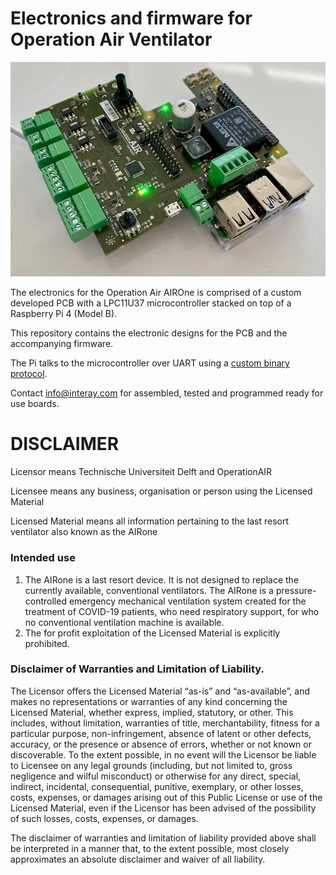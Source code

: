 # Electronics and firmware for Operation Air Ventilator

![OperationAir PCB](img/pcb_v2.jpg)

The electronics for the Operation Air AIROne is comprised of a custom developed PCB with a LPC11U37 microcontroller stacked on top of a Raspberry Pi 4 (Model B).

This repository contains the electronic designs for the PCB and the accompanying firmware.

The Pi talks to the microcontroller over UART using a [custom binary protocol](firmware/README.md#uart-communication-protocol).

Contact info@interay.com for assembled, tested and programmed ready for use boards.


# DISCLAIMER

Licensor means Technische Universiteit Delft and OperationAIR

Licensee means any business, organisation or person using the Licensed Material

Licensed Material means all information pertaining to the last resort ventilator also known as the AIRone

### Intended use

1.  The AIRone is a last resort device. It is not designed to replace the currently available, conventional ventilators. The AIRone is a pressure-controlled emergency mechanical ventilation system created for the treatment of COVID-19 patients, who need respiratory support, for who no conventional ventilation machine is available.
2.  The for profit exploitation of the Licensed Material is explicitly prohibited.

### Disclaimer of Warranties and Limitation of Liability.

The Licensor offers the Licensed Material “as-is” and “as-available”, and makes no representations or warranties of any kind concerning the Licensed Material, whether express, implied, statutory, or other. This includes, without limitation, warranties of title, merchantability, fitness for a particular purpose, non-infringement, absence of latent or other defects, accuracy, or the presence or absence of errors, whether or not known or discoverable.
To the extent possible, in no event will the Licensor be liable to Licensee on any legal grounds (including, but not limited to, gross negligence and wilful misconduct) or otherwise for any direct, special, indirect, incidental, consequential, punitive, exemplary, or other losses, costs, expenses, or damages arising out of this Public License or use of the Licensed Material, even if the Licensor has been advised of the possibility of such losses, costs, expenses, or damages.

The disclaimer of warranties and limitation of liability provided above shall be interpreted in a manner that, to the extent possible, most closely approximates an absolute disclaimer and waiver of all liability.

